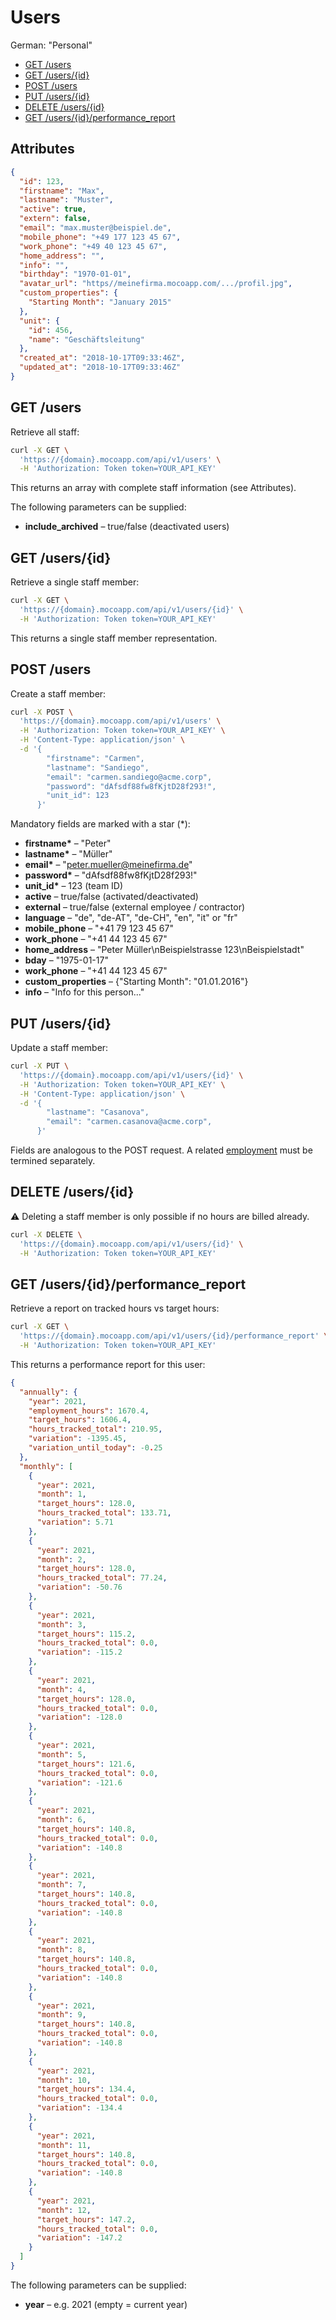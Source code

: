 # Users

German: "Personal"

- [GET /users](#get-users)
- [GET /users/{id}](#get-usersid)
- [POST /users](#post-users)
- [PUT /users/{id}](#put-usersid)
- [DELETE /users/{id}](#delete-usersid)
- [GET /users/{id}/performance_report](#get-usersidperformancereport)

## Attributes

```json
{
  "id": 123,
  "firstname": "Max",
  "lastname": "Muster",
  "active": true,
  "extern": false,
  "email": "max.muster@beispiel.de",
  "mobile_phone": "+49 177 123 45 67",
  "work_phone": "+49 40 123 45 67",
  "home_address": "",
  "info": "",
  "birthday": "1970-01-01",
  "avatar_url": "https//meinefirma.mocoapp.com/.../profil.jpg",
  "custom_properties": {
    "Starting Month": "January 2015"
  },
  "unit": {
    "id": 456,
    "name": "Geschäftsleitung"
  },
  "created_at": "2018-10-17T09:33:46Z",
  "updated_at": "2018-10-17T09:33:46Z"
}
```

## GET /users

Retrieve all staff:

```bash
curl -X GET \
  'https://{domain}.mocoapp.com/api/v1/users' \
  -H 'Authorization: Token token=YOUR_API_KEY'
```

This returns an array with complete staff information (see Attributes).

The following parameters can be supplied:

- **include_archived** – true/false (deactivated users)

## GET /users/{id}

Retrieve a single staff member:

```bash
curl -X GET \
  'https://{domain}.mocoapp.com/api/v1/users/{id}' \
  -H 'Authorization: Token token=YOUR_API_KEY'
```

This returns a single staff member representation.

## POST /users

Create a staff member:

```bash
curl -X POST \
  'https://{domain}.mocoapp.com/api/v1/users' \
  -H 'Authorization: Token token=YOUR_API_KEY' \
  -H 'Content-Type: application/json' \
  -d '{
        "firstname": "Carmen",
        "lastname": "Sandiego",
        "email": "carmen.sandiego@acme.corp",
        "password": "dAfsdf88fw8fKjtD28f293!",
        "unit_id": 123
      }'
```

Mandatory fields are marked with a star (\*):

- **firstname\*** – "Peter"
- **lastname\*** – "Müller"
- **email\*** – "peter.mueller@meinefirma.de"
- **password\*** – "dAfsdf88fw8fKjtD28f293!"
- **unit_id\*** – 123 (team ID)
- **active** – true/false (activated/deactivated)
- **external** – true/false (external employee / contractor)
- **language** – "de", "de-AT", "de-CH", "en", "it" or "fr"
- **mobile_phone** – "+41 79 123 45 67"
- **work_phone** – "+41 44 123 45 67"
- **home_address** – "Peter Müller\nBeispielstrasse 123\nBeispielstadt"
- **bday** – "1975-01-17"
- **work_phone** – "+41 44 123 45 67"
- **custom_properties** – {"Starting Month": "01.01.2016"}
- **info** – "Info for this person..."

## PUT /users/{id}

Update a staff member:

```bash
curl -X PUT \
  'https://{domain}.mocoapp.com/api/v1/users/{id}' \
  -H 'Authorization: Token token=YOUR_API_KEY' \
  -H 'Content-Type: application/json' \
  -d '{
        "lastname": "Casanova",
        "email": "carmen.casanova@acme.corp",
      }'
```

Fields are analogous to the POST request. A related [employment](employments.md) must be termined separately.

## DELETE /users/{id}

⚠ Deleting a staff member is only possible if no hours are billed already.

```bash
curl -X DELETE \
  'https://{domain}.mocoapp.com/api/v1/users/{id}' \
  -H 'Authorization: Token token=YOUR_API_KEY'
```

## GET /users/{id}/performance_report

Retrieve a report on tracked hours vs target hours:

```bash
curl -X GET \
  'https://{domain}.mocoapp.com/api/v1/users/{id}/performance_report' \
  -H 'Authorization: Token token=YOUR_API_KEY'
```

This returns a performance report for this user:

```json
{
  "annually": {
    "year": 2021,
    "employment_hours": 1670.4,
    "target_hours": 1606.4,
    "hours_tracked_total": 210.95,
    "variation": -1395.45,
    "variation_until_today": -0.25
  },
  "monthly": [
    {
      "year": 2021,
      "month": 1,
      "target_hours": 128.0,
      "hours_tracked_total": 133.71,
      "variation": 5.71
    },
    {
      "year": 2021,
      "month": 2,
      "target_hours": 128.0,
      "hours_tracked_total": 77.24,
      "variation": -50.76
    },
    {
      "year": 2021,
      "month": 3,
      "target_hours": 115.2,
      "hours_tracked_total": 0.0,
      "variation": -115.2
    },
    {
      "year": 2021,
      "month": 4,
      "target_hours": 128.0,
      "hours_tracked_total": 0.0,
      "variation": -128.0
    },
    {
      "year": 2021,
      "month": 5,
      "target_hours": 121.6,
      "hours_tracked_total": 0.0,
      "variation": -121.6
    },
    {
      "year": 2021,
      "month": 6,
      "target_hours": 140.8,
      "hours_tracked_total": 0.0,
      "variation": -140.8
    },
    {
      "year": 2021,
      "month": 7,
      "target_hours": 140.8,
      "hours_tracked_total": 0.0,
      "variation": -140.8
    },
    {
      "year": 2021,
      "month": 8,
      "target_hours": 140.8,
      "hours_tracked_total": 0.0,
      "variation": -140.8
    },
    {
      "year": 2021,
      "month": 9,
      "target_hours": 140.8,
      "hours_tracked_total": 0.0,
      "variation": -140.8
    },
    {
      "year": 2021,
      "month": 10,
      "target_hours": 134.4,
      "hours_tracked_total": 0.0,
      "variation": -134.4
    },
    {
      "year": 2021,
      "month": 11,
      "target_hours": 140.8,
      "hours_tracked_total": 0.0,
      "variation": -140.8
    },
    {
      "year": 2021,
      "month": 12,
      "target_hours": 147.2,
      "hours_tracked_total": 0.0,
      "variation": -147.2
    }
  ]
}
```

The following parameters can be supplied:

- **year** – e.g. 2021 (empty = current year)
